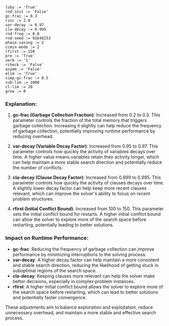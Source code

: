```plaintext
luby := 'True'
rnd-init := 'False'
gc-frac := 0.3
rinc := 2.0
var-decay := 0.97
cla-decay := 0.995
rnd-freq := 0.0
rnd-seed := 91648253
phase-saving := 2
ccmin-mode := 2
rfirst := 150
pre := 'True'
verb := '1'
rcheck := 'False'
asymm := 'False'
elim := 'True'
simp-gc-frac := 0.5
sub-lim := 1000
cl-lim := 20
grow := 0
```

### Explanation:
1. **gc-frac (Garbage Collection Fraction)**: Increased from 0.2 to 0.3. This parameter controls the fraction of the total memory that triggers garbage collection. Increasing it slightly can help reduce the frequency of garbage collection, potentially improving runtime performance by reducing overhead.

2. **var-decay (Variable Decay Factor)**: Increased from 0.95 to 0.97. This parameter controls how quickly the activity of variables decays over time. A higher value means variables retain their activity longer, which can help maintain a more stable search direction and potentially reduce the number of conflicts.

3. **cla-decay (Clause Decay Factor)**: Increased from 0.999 to 0.995. This parameter controls how quickly the activity of clauses decays over time. A slightly lower decay factor can help keep more recent clauses relevant, which can improve the solver's ability to focus on recent problem structures.

4. **rfirst (Initial Conflict Bound)**: Increased from 100 to 150. This parameter sets the initial conflict bound for restarts. A higher initial conflict bound can allow the solver to explore more of the search space before restarting, potentially leading to better solutions.

### Impact on Runtime Performance:
- **gc-frac**: Reducing the frequency of garbage collection can improve performance by minimizing interruptions to the solving process.
- **var-decay**: A higher decay factor can help maintain a more consistent and stable search direction, reducing the likelihood of getting stuck in suboptimal regions of the search space.
- **cla-decay**: Keeping clauses more relevant can help the solver make better decisions, especially in complex problem instances.
- **rfirst**: A higher initial conflict bound allows the solver to explore more of the search space before restarting, which can lead to better solutions and potentially faster convergence.

These adjustments aim to balance exploration and exploitation, reduce unnecessary overhead, and maintain a more stable and effective search process.